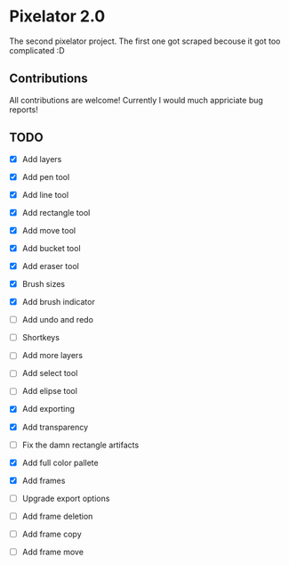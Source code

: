 # Pixelator 2.0

The second pixelator project. The first one got scraped becouse it got too complicated :D

## Contributions

All contributions are welcome! Currently I would much appriciate bug reports!

## TODO

- [x] Add layers
- [x] Add pen tool
- [x] Add line tool
- [x] Add rectangle tool
- [x] Add move tool
- [x] Add bucket tool 
- [x] Add eraser tool
- [x] Brush sizes
- [x] Add brush indicator
- [ ] Add undo and redo
- [ ] Shortkeys
- [ ] Add more layers
- [ ] Add select tool
- [ ] Add elipse tool
- [x] Add exporting
- [x] Add transparency
- [ ] Fix the damn rectangle artifacts
- [x] Add full color pallete 
- [x] Add frames
- [ ] Upgrade export options
- [ ] Add frame deletion
- [ ] Add frame copy
- [ ] Add frame move

